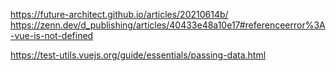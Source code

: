 https://future-architect.github.io/articles/20210614b/
https://zenn.dev/d_publishing/articles/40433e48a10e17#referenceerror%3A-vue-is-not-defined

<!-- 次やる -->

https://test-utils.vuejs.org/guide/essentials/passing-data.html
